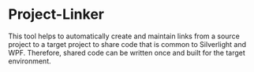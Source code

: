 # Project-Linker
This tool helps to automatically create and maintain links from a source project to a target project to share code that is common to Silverlight and WPF. Therefore, shared code can be written once and built for the target environment.
